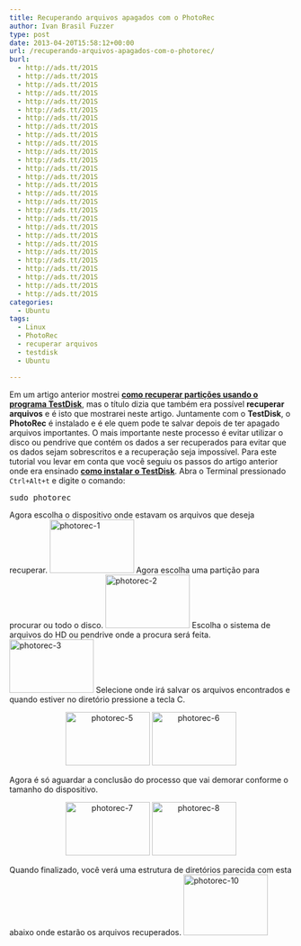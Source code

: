 ```yaml
---
title: Recuperando arquivos apagados com o PhotoRec
author: Ivan Brasil Fuzzer
type: post
date: 2013-04-20T15:58:12+00:00
url: /recuperando-arquivos-apagados-com-o-photorec/
burl:
  - http://ads.tt/2O1S
  - http://ads.tt/2O1S
  - http://ads.tt/2O1S
  - http://ads.tt/2O1S
  - http://ads.tt/2O1S
  - http://ads.tt/2O1S
  - http://ads.tt/2O1S
  - http://ads.tt/2O1S
  - http://ads.tt/2O1S
  - http://ads.tt/2O1S
  - http://ads.tt/2O1S
  - http://ads.tt/2O1S
  - http://ads.tt/2O1S
  - http://ads.tt/2O1S
  - http://ads.tt/2O1S
  - http://ads.tt/2O1S
  - http://ads.tt/2O1S
  - http://ads.tt/2O1S
  - http://ads.tt/2O1S
  - http://ads.tt/2O1S
  - http://ads.tt/2O1S
  - http://ads.tt/2O1S
  - http://ads.tt/2O1S
  - http://ads.tt/2O1S
  - http://ads.tt/2O1S
  - http://ads.tt/2O1S
  - http://ads.tt/2O1S
  - http://ads.tt/2O1S
categories:
  - Ubuntu
tags:
  - Linux
  - PhotoRec
  - recuperar arquivos
  - testdisk
  - Ubuntu

---
```

Em um artigo anterior mostrei **[como recuperar partições usando o programa TestDisk][1]**, mas o título dizia que também era possível **recuperar arquivos** e é isto que mostrarei neste artigo. Juntamente com o **TestDisk**, o **PhotoRec** é instalado e é ele quem pode te salvar depois de ter apagado arquivos importantes. O mais importante neste processo é evitar utilizar o disco ou pendrive que contém os dados a ser recuperados para evitar que os dados sejam sobrescritos e a recuperação seja impossível. Para este tutorial vou levar em conta que você seguiu os passos do artigo anterior onde era ensinado [**como instalar o TestDisk**][2]. Abra o Terminal pressionado `Ctrl+Alt+t` e digite o comando:

<pre class="brush:shell">sudo photorec</pre>

Agora escolha o dispositivo onde estavam os arquivos que deseja recuperar. <a href="http://www.ubuntero.com.br/wp-content/uploads/2013/04/photorec-1.png" rel="lightbox"><img class="size-thumbnail wp-image-5170 aligncenter" title="photorec-1" alt="photorec-1" src="http://www.ubuntero.com.br/wp-content/uploads/2013/04/photorec-1-150x95.png" width="150" height="95" /></a> Agora escolha uma partição para procurar ou todo o disco. <a href="http://www.ubuntero.com.br/wp-content/uploads/2013/04/photorec-2.png" rel="lightbox"><img class="size-thumbnail wp-image-5171 aligncenter" title="photorec-2" alt="photorec-2" src="http://www.ubuntero.com.br/wp-content/uploads/2013/04/photorec-2-150x95.png" width="150" height="95" /></a> Escolha o sistema de arquivos do HD ou pendrive onde a procura será feita. <a href="http://www.ubuntero.com.br/wp-content/uploads/2013/04/photorec-3.png" rel="lightbox"><img class="size-thumbnail wp-image-5172 aligncenter" title="photorec-3" alt="photorec-3" src="http://www.ubuntero.com.br/wp-content/uploads/2013/04/photorec-3-150x95.png" width="150" height="95" /></a> Selecione onde irá salvar os arquivos encontrados e quando estiver no diretório pressione a tecla C.

<p style="text-align: center;">
  <a href="http://www.ubuntero.com.br/wp-content/uploads/2013/04/photorec-5.png" rel="lightbox"><img class="size-thumbnail wp-image-5173" title="photorec-5" alt="photorec-5" src="http://www.ubuntero.com.br/wp-content/uploads/2013/04/photorec-5-150x95.png" width="150" height="95" /></a> <a href="http://www.ubuntero.com.br/wp-content/uploads/2013/04/photorec-6.png" rel="lightbox"><img class="size-thumbnail wp-image-5174" title="photorec-6" alt="photorec-6" src="http://www.ubuntero.com.br/wp-content/uploads/2013/04/photorec-6-150x95.png" width="150" height="95" /></a>
</p>

Agora é só aguardar a conclusão do processo que vai demorar conforme o tamanho do dispositivo.

<p style="text-align: center;">
  <a href="http://www.ubuntero.com.br/wp-content/uploads/2013/04/photorec-7.png" rel="lightbox"><img class="size-thumbnail wp-image-5175" title="photorec-7" alt="photorec-7" src="http://www.ubuntero.com.br/wp-content/uploads/2013/04/photorec-7-150x95.png" width="150" height="95" /></a> <a href="http://www.ubuntero.com.br/wp-content/uploads/2013/04/photorec-8.png" rel="lightbox"><img class="size-thumbnail wp-image-5176" title="photorec-8" alt="photorec-8" src="http://www.ubuntero.com.br/wp-content/uploads/2013/04/photorec-8-150x95.png" width="150" height="95" /></a>
</p>

Quando finalizado, você verá uma estrutura de diretórios parecida com esta abaixo onde estarão os arquivos recuperados. <a href="http://www.ubuntero.com.br/wp-content/uploads/2013/04/photorec-10.png" rel="lightbox"><img class="size-thumbnail wp-image-5177 aligncenter" title="photorec-10" alt="photorec-10" src="http://www.ubuntero.com.br/wp-content/uploads/2013/04/photorec-10-150x108.png" width="150" height="108" /></a>

 [1]: http://www.ubuntero.com.br/2013/04/recupere-arquivos-e-ate-particoes-com-o-testdisk/ "Como recuperar partições usando o programa testdisk no Ubuntu"
 [2]: http://www.ubuntero.com.br/2013/04/recupere-arquivos-e-ate-particoes-com-o-testdisk/ "Recupere arquivos e até partições com o testdisk"